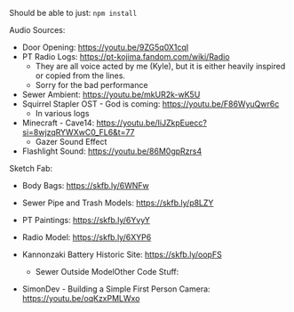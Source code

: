 Should be able to just: `npm install`

Audio Sources:

* Door Opening: https://youtu.be/9ZG5q0X1cqI
* PT Radio Logs: https://pt-kojima.fandom.com/wiki/Radio
  * They are all voice acted by me (Kyle), but it is either heavily inspired or copied from the lines.
  * Sorry for the bad performance
* Sewer Ambient: https://youtu.be/mkUR2k-wK5U
* Squirrel Stapler OST - God is coming: https://youtu.be/F86WyuQwr6c
  * In various logs
* Minecraft - Cave14: https://youtu.be/IiJZkpEuecc?si=8wjzqRYWXwC0_FL6&t=77
  * Gazer Sound Effect
* Flashlight Sound: https://youtu.be/86M0gpRzrs4

Sketch Fab:

* Body Bags: https://skfb.ly/6WNFw
* Sewer Pipe and Trash Models: https://skfb.ly/p8LZY
* PT Paintings: https://skfb.ly/6YvyY
* Radio Model: https://skfb.ly/6XYP6
* Kannonzaki Battery Historic Site: https://skfb.ly/oopFS

  * Sewer Outside ModelOther Code Stuff:
* SimonDev - Building a Simple First Person Camera: https://youtu.be/oqKzxPMLWxo
